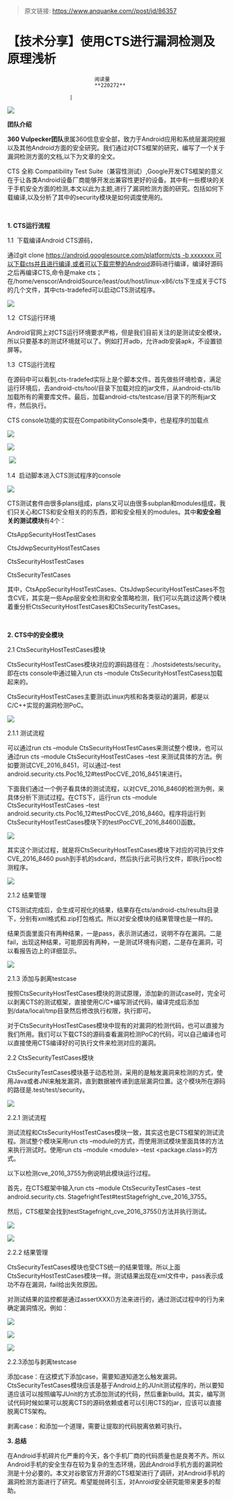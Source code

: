 > 原文链接: https://www.anquanke.com//post/id/86357 


# 【技术分享】使用CTS进行漏洞检测及原理浅析


                                阅读量   
                                **220272**
                            
                        |
                        
                                                                                    



**[![](https://p4.ssl.qhimg.com/t0101e8bf0463f938db.jpg)](https://p4.ssl.qhimg.com/t0101e8bf0463f938db.jpg)**

**团队介绍**



**360 Vulpecker团队**隶属360信息安全部，致力于Android应用和系统层漏洞挖掘以及其他Android方面的安全研究。我们通过对CTS框架的研究，编写了一个关于漏洞检测方面的文档,以下为文章的全文。

CTS 全称 Compatibility Test Suite（兼容性测试）,Google开发CTS框架的意义在于让各类Android设备厂商能够开发出兼容性更好的设备。其中有一些模块的关于手机安全方面的检测,本文以此为主题,进行了漏洞检测方面的研究。包括如何下载编译,以及分析了其中的security模块是如何调度使用的。

 

**1. CTS运行流程**



1.1  下载编译Android CTS源码， 

通过git clone [https://android.googlesource.com/platform/cts -b xxxxxxx 可以下载cts并且进行编译,或者可以下载完整的Android](https://android.googlesource.com/platform/cts%20-b%20xxxxxxx%20%E5%8F%AF%E4%BB%A5%E4%B8%8B%E8%BD%BDcts%E5%B9%B6%E4%B8%94%E8%BF%9B%E8%A1%8C%E7%BC%96%E8%AF%91,%E6%88%96%E8%80%85%E5%8F%AF%E4%BB%A5%E4%B8%8B%E8%BD%BD%E5%AE%8C%E6%95%B4%E7%9A%84Android)源码进行编译，编译好源码之后再编译CTS,命令是make cts；在/home/venscor/AndroidSource/least/out/host/linux-x86/cts下生成关于CTS的几个文件，其中cts-tradefed可以启动CTS测试程序。

[![](https://p5.ssl.qhimg.com/t01dce27cb521b4cfa7.png)](https://p5.ssl.qhimg.com/t01dce27cb521b4cfa7.png)

1.2  CTS运行环境

Android官网上对CTS运行环境要求严格，但是我们目前关注的是测试安全模块，所以只要基本的测试环境就可以了。例如打开adb，允许adb安装apk，不设置锁屏等。

1.3  CTS运行流程

在源码中可以看到,cts-tradefed实际上是个脚本文件。首先做些环境检查，满足运行环境后，去android-cts/tool/目录下加载对应的jar文件，从android-cts/lib加载所有的需要库文件。最后，加载android-cts/testcase/目录下的所有jar文件，然后执行。

CTS console功能的实现在CompatibilityConsole类中，也是程序的加载点

[![](https://p5.ssl.qhimg.com/t0173b163d5d0480d97.png)](https://p5.ssl.qhimg.com/t0173b163d5d0480d97.png)

[![](https://p2.ssl.qhimg.com/t0199eef2331ed726d5.png)](https://p2.ssl.qhimg.com/t0199eef2331ed726d5.png)

 [![](https://p2.ssl.qhimg.com/t017d67ed37e39e4693.png)](https://p2.ssl.qhimg.com/t017d67ed37e39e4693.png)

1.4  启动脚本进入CTS测试程序的console

[![](https://p5.ssl.qhimg.com/t01c71dff98c2bb86a2.png)](https://p5.ssl.qhimg.com/t01c71dff98c2bb86a2.png)

CTS测试套件由很多plans组成，plans又可以由很多subplan和modules组成，我们只关心和CTS和安全相关的的东西，即和安全相关的modules。其中**和安全相关的测试模块**有4个：

CtsAppSecurityHostTestCases

CtsJdwpSecurityHostTestCases

CtsSecurityHostTestCases

CtsSecurityTestCases

其中，CtsAppSecurityHostTestCases、CtsJdwpSecurityHostTestCases不包含CVE，其实是一些App层安全检测和安全策略检测，我们可以先跳过这两个模块着重分析CtsSecurityHostTestCases和CtsSecurityTestCases。

<br>

**2. CTS中的安全模块**



2.1 CtsSecurityHostTestCases模块

CtsSecurityHostTestCases模块对应的源码路径在：./hostsidetests/security。即在cts console中通过输入run cts –module CtsSecurityHostTestCasess加载起来的。

CtsSecurityHostTestCases主要测试Linux内核和各类驱动的漏洞，都是以C/C++实现的漏洞检测PoC。

[![](https://p5.ssl.qhimg.com/t012263d23d6700f720.png)](https://p5.ssl.qhimg.com/t012263d23d6700f720.png)

2.1.1 测试流程

可以通过run cts –module CtsSecurityHostTestCases来测试整个模块，也可以通过run cts –module CtsSecurityHostTestCases –test 来测试具体的方法。例如要测试CVE_2016_8451，可以通过–test android.security.cts.Poc16_12#testPocCVE_2016_8451来进行。

下面我们通过一个例子看具体的测试流程，以对CVE_2016_8460的检测为例，来具体分析下测试过程。在CTS下，运行run cts –module CtsSecurityHostTestCases –test android.security.cts.Poc16_12#testPocCVE_2016_8460。程序将运行到CtsSecurityHostTestCases模块下的testPocCVE_2016_8460()函数。

[![](https://p0.ssl.qhimg.com/t012807ae9053c4b543.png)](https://p0.ssl.qhimg.com/t012807ae9053c4b543.png)

其实这个测试过程，就是将CtsSecurityHostTestCases模块下对应的可执行文件CVE_2016_8460 push到手机的sdcard，然后执行此可执行文件，即执行poc检测程序。

[![](https://p0.ssl.qhimg.com/t01209347dd0f885952.png)](https://p0.ssl.qhimg.com/t01209347dd0f885952.png)

2.1.2 结果管理

CTS测试完成后，会生成可视化的结果，结果存在cts/android-cts/results目录下，分别有xml格式和.zip打包格式。所以对安全模块的结果管理也是一样的。

结果页面里面只有两种结果，一是pass，表示测试通过，说明不存在漏洞。二是fail，出现这种结果，可能原因有两种，一是测试环境有问题，二是存在漏洞，可以看报告边上的详细显示。

[![](https://p2.ssl.qhimg.com/t01c89cf886e3591477.png)](https://p2.ssl.qhimg.com/t01c89cf886e3591477.png)

2.1.3 添加与剥离testcase

按照CtsSecurityHostTestCases模块的测试原理，添加新的测试case时，完全可以剥离CTS的测试框架，直接使用C/C+编写测试代码，编译完成后添加到/data/local/tmp目录然后修改执行权限，执行即可。

对于CtsSecurityHostTestCases模块中现有的对漏洞的检测代码，也可以直接为我们所用。我们可以下载CTS的源码查看漏洞检测PoC的代码，可以自己编译也可以直接使用CTS编译好的可执行文件来检测对应的漏洞。

2.2 CtsSecurityTestCases模块

CtsSecurityTestCases模块基于动态检测，采用的是触发漏洞来检测的方式，使用Java或者JNI来触发漏洞，直到数据被传递到底层漏洞位置。这个模块所在源码的路径是.test/test/security。

[![](https://p5.ssl.qhimg.com/t01a2e590469091f88c.png)](https://p5.ssl.qhimg.com/t01a2e590469091f88c.png)

2.2.1 测试流程

测试流程和CtsSecurityHostTestCases模块一致，其实这也是CTS框架的测试流程。测试整个模块采用run cts –module的方式，而使用测试模块里面具体的方法来执行测试时。使用run cts –module &lt;module&gt; –test &lt;package.class&gt;的方式。

以下以检测cve_2016_3755为例说明此模块运行过程。

首先，在CTS框架中输入run cts –module CtsSecurityTestCases –test android.security.cts. StagefrightTest#testStagefright_cve_2016_3755。

然后，CTS框架会找到testStagefright_cve_2016_3755()方法并执行测试。

[![](https://p3.ssl.qhimg.com/t01a0aa6d9ca02061c4.png)](https://p3.ssl.qhimg.com/t01a0aa6d9ca02061c4.png)

[![](https://p5.ssl.qhimg.com/t01dd0205f476394116.png)](https://p5.ssl.qhimg.com/t01dd0205f476394116.png)

2.2.2 结果管理

CtsSecurityTestCases模块也受CTS统一的结果管理。所以上面CtsSecurityHostTestCases模块一样。测试结果出现在xml文件中，pass表示成功不存在漏洞，fail给出失败原因。

对测试结果的监控都是通过assertXXX()方法来进行的，通过测试过程中的行为来确定漏洞情况。例如：

[![](https://p2.ssl.qhimg.com/t01d8014ffccd0c2bd0.png)](https://p2.ssl.qhimg.com/t01d8014ffccd0c2bd0.png)

[![](https://p0.ssl.qhimg.com/t0136c9891483b307e3.png)](https://p0.ssl.qhimg.com/t0136c9891483b307e3.png)

[![](https://p0.ssl.qhimg.com/t017734676aa49e3751.png)](https://p0.ssl.qhimg.com/t017734676aa49e3751.png)

2.2.3添加与剥离testcase

添加case：在这模式下添加case，需要知道知道怎么触发漏洞。CtsSecurityTestCases模块应该是基于Android上的JUnit测试程序的，所以要知道应该可以按照编写JUnit的方式添加测试的代码，然后重新build。其实，编写测试代码时候如果可以脱离CTS的源码依赖或者可以引用CTS的jar，应该可以直接脱离CTS架构。

剥离case：和添加一个道理，需要让提取的代码脱离依赖可执行。



**3. 总结**



在Android手机碎片化严重的今天，各个手机厂商的代码质量也是良莠不齐。所以Android手机的安全生存在较为复杂的生态环境，因此Android手机方面的漏洞检测是十分必要的。本文对谷歌官方开源的CTS框架进行了调研，对Android手机的漏洞检测方面进行了研究。希望能抛砖引玉，对Anroid安全研究能带来更多的帮助。



